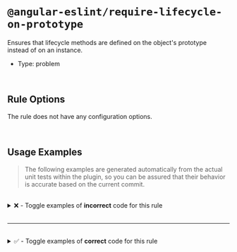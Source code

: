 <!--

  DO NOT EDIT.

  This markdown file was autogenerated using a mixture of the following files as the source of truth for its data:
  - ../../src/rules/require-lifecycle-on-prototype.ts
  - ../../tests/rules/require-lifecycle-on-prototype/cases.ts

  In order to update this file, it is therefore those files which need to be updated, as well as potentially the generator script:
  - ../../../../tools/scripts/generate-rule-docs.ts

-->

<br>

# `@angular-eslint/require-lifecycle-on-prototype`

Ensures that lifecycle methods are defined on the object's prototype instead of on an instance.

- Type: problem

<br>

## Rule Options

The rule does not have any configuration options.

<br>

## Usage Examples

> The following examples are generated automatically from the actual unit tests within the plugin, so you can be assured that their behavior is accurate based on the current commit.

<br>

<details>
<summary>❌ - Toggle examples of <strong>incorrect</strong> code for this rule</summary>

<br>

#### Default Config

```json
{
  "rules": {
    "@angular-eslint/require-lifecycle-on-prototype": [
      "error"
    ]
  }
}
```

<br>

#### ❌ Invalid Code

```ts
@Component({})
class Test {
  ngOnChanges = func;
  ~~~~~~~~~~~
}
```

<br>

---

<br>

#### Default Config

```json
{
  "rules": {
    "@angular-eslint/require-lifecycle-on-prototype": [
      "error"
    ]
  }
}
```

<br>

#### ❌ Invalid Code

```ts
@Component({})
class Test {
  ngOnInit = func;
  ~~~~~~~~
}
```

<br>

---

<br>

#### Default Config

```json
{
  "rules": {
    "@angular-eslint/require-lifecycle-on-prototype": [
      "error"
    ]
  }
}
```

<br>

#### ❌ Invalid Code

```ts
@Component({})
class Test {
  ngDoCheck = func;
  ~~~~~~~~~
}
```

<br>

---

<br>

#### Default Config

```json
{
  "rules": {
    "@angular-eslint/require-lifecycle-on-prototype": [
      "error"
    ]
  }
}
```

<br>

#### ❌ Invalid Code

```ts
@Component({})
class Test {
  ngAfterContentInit = func;
  ~~~~~~~~~~~~~~~~~~
}
```

<br>

---

<br>

#### Default Config

```json
{
  "rules": {
    "@angular-eslint/require-lifecycle-on-prototype": [
      "error"
    ]
  }
}
```

<br>

#### ❌ Invalid Code

```ts
@Component({})
class Test {
  ngAfterContentChecked = func;
  ~~~~~~~~~~~~~~~~~~~~~
}
```

<br>

---

<br>

#### Default Config

```json
{
  "rules": {
    "@angular-eslint/require-lifecycle-on-prototype": [
      "error"
    ]
  }
}
```

<br>

#### ❌ Invalid Code

```ts
@Component({})
class Test {
  ngAfterViewInit = func;
  ~~~~~~~~~~~~~~~
}
```

<br>

---

<br>

#### Default Config

```json
{
  "rules": {
    "@angular-eslint/require-lifecycle-on-prototype": [
      "error"
    ]
  }
}
```

<br>

#### ❌ Invalid Code

```ts
@Component({})
class Test {
  ngAfterViewChecked = func;
  ~~~~~~~~~~~~~~~~~~
}
```

<br>

---

<br>

#### Default Config

```json
{
  "rules": {
    "@angular-eslint/require-lifecycle-on-prototype": [
      "error"
    ]
  }
}
```

<br>

#### ❌ Invalid Code

```ts
@Component({})
class Test {
  ngOnDestroy = func;
  ~~~~~~~~~~~
}
```

<br>

---

<br>

#### Default Config

```json
{
  "rules": {
    "@angular-eslint/require-lifecycle-on-prototype": [
      "error"
    ]
  }
}
```

<br>

#### ❌ Invalid Code

```ts
@Directive({})
class Test {
  ngOnChanges = func;
  ~~~~~~~~~~~
}
```

<br>

---

<br>

#### Default Config

```json
{
  "rules": {
    "@angular-eslint/require-lifecycle-on-prototype": [
      "error"
    ]
  }
}
```

<br>

#### ❌ Invalid Code

```ts
@Directive({})
class Test {
  ngOnInit = func;
  ~~~~~~~~
}
```

<br>

---

<br>

#### Default Config

```json
{
  "rules": {
    "@angular-eslint/require-lifecycle-on-prototype": [
      "error"
    ]
  }
}
```

<br>

#### ❌ Invalid Code

```ts
@Directive({})
class Test {
  ngDoCheck = func;
  ~~~~~~~~~
}
```

<br>

---

<br>

#### Default Config

```json
{
  "rules": {
    "@angular-eslint/require-lifecycle-on-prototype": [
      "error"
    ]
  }
}
```

<br>

#### ❌ Invalid Code

```ts
@Directive({})
class Test {
  ngAfterContentInit = func;
  ~~~~~~~~~~~~~~~~~~
}
```

<br>

---

<br>

#### Default Config

```json
{
  "rules": {
    "@angular-eslint/require-lifecycle-on-prototype": [
      "error"
    ]
  }
}
```

<br>

#### ❌ Invalid Code

```ts
@Directive({})
class Test {
  ngAfterContentChecked = func;
  ~~~~~~~~~~~~~~~~~~~~~
}
```

<br>

---

<br>

#### Default Config

```json
{
  "rules": {
    "@angular-eslint/require-lifecycle-on-prototype": [
      "error"
    ]
  }
}
```

<br>

#### ❌ Invalid Code

```ts
@Directive({})
class Test {
  ngAfterViewInit = func;
  ~~~~~~~~~~~~~~~
}
```

<br>

---

<br>

#### Default Config

```json
{
  "rules": {
    "@angular-eslint/require-lifecycle-on-prototype": [
      "error"
    ]
  }
}
```

<br>

#### ❌ Invalid Code

```ts
@Directive({})
class Test {
  ngAfterViewChecked = func;
  ~~~~~~~~~~~~~~~~~~
}
```

<br>

---

<br>

#### Default Config

```json
{
  "rules": {
    "@angular-eslint/require-lifecycle-on-prototype": [
      "error"
    ]
  }
}
```

<br>

#### ❌ Invalid Code

```ts
@Directive({})
class Test {
  ngOnDestroy = func;
  ~~~~~~~~~~~
}
```

<br>

---

<br>

#### Default Config

```json
{
  "rules": {
    "@angular-eslint/require-lifecycle-on-prototype": [
      "error"
    ]
  }
}
```

<br>

#### ❌ Invalid Code

```ts
@Injectable({})
class Test {
  ngOnDestroy = func;
  ~~~~~~~~~~~
}
```

<br>

---

<br>

#### Default Config

```json
{
  "rules": {
    "@angular-eslint/require-lifecycle-on-prototype": [
      "error"
    ]
  }
}
```

<br>

#### ❌ Invalid Code

```ts
@Pipe({})
class Test {
  ngOnDestroy = func;
  ~~~~~~~~~~~
}
```

<br>

---

<br>

#### Default Config

```json
{
  "rules": {
    "@angular-eslint/require-lifecycle-on-prototype": [
      "error"
    ]
  }
}
```

<br>

#### ❌ Invalid Code

```ts
class Test {
  constructor() {
    this.ngOnDestroy = func;
         ~~~~~~~~~~~
  }
}
```

<br>

---

<br>

#### Default Config

```json
{
  "rules": {
    "@angular-eslint/require-lifecycle-on-prototype": [
      "error"
    ]
  }
}
```

<br>

#### ❌ Invalid Code

```ts
class Test {
  constructor() {
    this['ngOnDestroy'] = func;
         ~~~~~~~~~~~~~
  }
}
```

<br>

---

<br>

#### Default Config

```json
{
  "rules": {
    "@angular-eslint/require-lifecycle-on-prototype": [
      "error"
    ]
  }
}
```

<br>

#### ❌ Invalid Code

```ts
class Test {
  run() {
    this.ngOnDestroy = func;
         ~~~~~~~~~~~
  }
}
```

<br>

---

<br>

#### Default Config

```json
{
  "rules": {
    "@angular-eslint/require-lifecycle-on-prototype": [
      "error"
    ]
  }
}
```

<br>

#### ❌ Invalid Code

```ts
function hook(component) {
  component.ngOnDestroy = func;
            ~~~~~~~~~~~
}
```

<br>

---

<br>

#### Default Config

```json
{
  "rules": {
    "@angular-eslint/require-lifecycle-on-prototype": [
      "error"
    ]
  }
}
```

<br>

#### ❌ Invalid Code

```ts
function hook(component) {
  (component as any).ngOnDestroy = func;
                     ~~~~~~~~~~~
}
```

<br>

---

<br>

#### Default Config

```json
{
  "rules": {
    "@angular-eslint/require-lifecycle-on-prototype": [
      "error"
    ]
  }
}
```

<br>

#### ❌ Invalid Code

```ts
class Test {
  ['ngOnDestroy'] = func;
   ~~~~~~~~~~~~~
}
```

</details>

<br>

---

<br>

<details>
<summary>✅ - Toggle examples of <strong>correct</strong> code for this rule</summary>

<br>

#### Default Config

```json
{
  "rules": {
    "@angular-eslint/require-lifecycle-on-prototype": [
      "error"
    ]
  }
}
```

<br>

#### ✅ Valid Code

```ts
@Component({})
class Test {
  ngAfterContentChecked() {}
}
```

<br>

---

<br>

#### Default Config

```json
{
  "rules": {
    "@angular-eslint/require-lifecycle-on-prototype": [
      "error"
    ]
  }
}
```

<br>

#### ✅ Valid Code

```ts
@Component({})
class Test {
  ngAfterContentInit() {}
}
```

<br>

---

<br>

#### Default Config

```json
{
  "rules": {
    "@angular-eslint/require-lifecycle-on-prototype": [
      "error"
    ]
  }
}
```

<br>

#### ✅ Valid Code

```ts
@Component({})
class Test {
  ngAfterViewChecked() {}
}
```

<br>

---

<br>

#### Default Config

```json
{
  "rules": {
    "@angular-eslint/require-lifecycle-on-prototype": [
      "error"
    ]
  }
}
```

<br>

#### ✅ Valid Code

```ts
@Component({})
class Test {
  ngAfterViewInit() {}
}
```

<br>

---

<br>

#### Default Config

```json
{
  "rules": {
    "@angular-eslint/require-lifecycle-on-prototype": [
      "error"
    ]
  }
}
```

<br>

#### ✅ Valid Code

```ts
@Component({})
class Test {
  ngOnChanges() {}
}
```

<br>

---

<br>

#### Default Config

```json
{
  "rules": {
    "@angular-eslint/require-lifecycle-on-prototype": [
      "error"
    ]
  }
}
```

<br>

#### ✅ Valid Code

```ts
@Component({})
class Test {
  ngOnDestroy() {}
}
```

<br>

---

<br>

#### Default Config

```json
{
  "rules": {
    "@angular-eslint/require-lifecycle-on-prototype": [
      "error"
    ]
  }
}
```

<br>

#### ✅ Valid Code

```ts
@Component({})
class Test {
  ngOnInit() {}
}
```

<br>

---

<br>

#### Default Config

```json
{
  "rules": {
    "@angular-eslint/require-lifecycle-on-prototype": [
      "error"
    ]
  }
}
```

<br>

#### ✅ Valid Code

```ts
@Component({})
class Test {
  ngDoCheck() {}
}
```

<br>

---

<br>

#### Default Config

```json
{
  "rules": {
    "@angular-eslint/require-lifecycle-on-prototype": [
      "error"
    ]
  }
}
```

<br>

#### ✅ Valid Code

```ts
@Directive({})
class Test {
  ngAfterContentChecked() {}
}
```

<br>

---

<br>

#### Default Config

```json
{
  "rules": {
    "@angular-eslint/require-lifecycle-on-prototype": [
      "error"
    ]
  }
}
```

<br>

#### ✅ Valid Code

```ts
@Directive({})
class Test {
  ngAfterContentInit() {}
}
```

<br>

---

<br>

#### Default Config

```json
{
  "rules": {
    "@angular-eslint/require-lifecycle-on-prototype": [
      "error"
    ]
  }
}
```

<br>

#### ✅ Valid Code

```ts
@Directive({})
class Test {
  ngAfterViewChecked() {}
}
```

<br>

---

<br>

#### Default Config

```json
{
  "rules": {
    "@angular-eslint/require-lifecycle-on-prototype": [
      "error"
    ]
  }
}
```

<br>

#### ✅ Valid Code

```ts
@Directive({})
class Test {
  ngAfterViewInit() {}
}
```

<br>

---

<br>

#### Default Config

```json
{
  "rules": {
    "@angular-eslint/require-lifecycle-on-prototype": [
      "error"
    ]
  }
}
```

<br>

#### ✅ Valid Code

```ts
@Directive({})
class Test {
  ngOnChanges() {}
}
```

<br>

---

<br>

#### Default Config

```json
{
  "rules": {
    "@angular-eslint/require-lifecycle-on-prototype": [
      "error"
    ]
  }
}
```

<br>

#### ✅ Valid Code

```ts
@Directive({})
class Test {
  ngOnDestroy() {}
}
```

<br>

---

<br>

#### Default Config

```json
{
  "rules": {
    "@angular-eslint/require-lifecycle-on-prototype": [
      "error"
    ]
  }
}
```

<br>

#### ✅ Valid Code

```ts
@Directive({})
class Test {
  ngOnInit() {}
}
```

<br>

---

<br>

#### Default Config

```json
{
  "rules": {
    "@angular-eslint/require-lifecycle-on-prototype": [
      "error"
    ]
  }
}
```

<br>

#### ✅ Valid Code

```ts
@Directive({})
class Test {
  ngDoCheck() {}
}
```

<br>

---

<br>

#### Default Config

```json
{
  "rules": {
    "@angular-eslint/require-lifecycle-on-prototype": [
      "error"
    ]
  }
}
```

<br>

#### ✅ Valid Code

```ts
@Injectable({})
class Test {
  ngOnDestroy() {}
}
```

<br>

---

<br>

#### Default Config

```json
{
  "rules": {
    "@angular-eslint/require-lifecycle-on-prototype": [
      "error"
    ]
  }
}
```

<br>

#### ✅ Valid Code

```ts
@Pipe({})
class Test {
  ngOnDestroy() {}
}
```

<br>

---

<br>

#### Default Config

```json
{
  "rules": {
    "@angular-eslint/require-lifecycle-on-prototype": [
      "error"
    ]
  }
}
```

<br>

#### ✅ Valid Code

```ts
@Component({})
class Test {}
function hook(type) {
  type.prototype.ngOnDestroy = () => {};
}
hook(Test);
```

<br>

---

<br>

#### Default Config

```json
{
  "rules": {
    "@angular-eslint/require-lifecycle-on-prototype": [
      "error"
    ]
  }
}
```

<br>

#### ✅ Valid Code

```ts
@Component({})
class Test {}
function hook(type) {
  (type.prototype as any).ngOnDestroy = () => {};
}
hook(Test);
```

<br>

---

<br>

#### Default Config

```json
{
  "rules": {
    "@angular-eslint/require-lifecycle-on-prototype": [
      "error"
    ]
  }
}
```

<br>

#### ✅ Valid Code

```ts
@Component({})
class Test {}
function hook(type) {
  type['prototype'].ngOnDestroy = () => {};
}
hook(Test);
```

<br>

---

<br>

#### Default Config

```json
{
  "rules": {
    "@angular-eslint/require-lifecycle-on-prototype": [
      "error"
    ]
  }
}
```

<br>

#### ✅ Valid Code

```ts
@Component({})
class Test {}
function hook(type) {
  (type.prototype as unknown as { ngOnDestroy: () => void}).ngOnDestroy = () => {};
}
hook(Test);
```

<br>

---

<br>

#### Default Config

```json
{
  "rules": {
    "@angular-eslint/require-lifecycle-on-prototype": [
      "error"
    ]
  }
}
```

<br>

#### ✅ Valid Code

```ts
@Component({})
class Test {
  onDestroy = () => {}
}
```

<br>

---

<br>

#### Default Config

```json
{
  "rules": {
    "@angular-eslint/require-lifecycle-on-prototype": [
      "error"
    ]
  }
}
```

<br>

#### ✅ Valid Code

```ts
@Component({})
class Test {
  constructor() {
    this.onDestroy = () => {}
  }
}
```

<br>

---

<br>

#### Default Config

```json
{
  "rules": {
    "@angular-eslint/require-lifecycle-on-prototype": [
      "error"
    ]
  }
}
```

<br>

#### ✅ Valid Code

```ts
@Component({})
class Test {
  constructor() {
    this['onDestroy'] = () => {}
  }
}
```

<br>

---

<br>

#### Default Config

```json
{
  "rules": {
    "@angular-eslint/require-lifecycle-on-prototype": [
      "error"
    ]
  }
}
```

<br>

#### ✅ Valid Code

```ts
@Component({})
class Test {
  constructor() {
    let ngOnDestroy;
    ngOnDestroy = () => {};
  }
}
```

</details>

<br>
